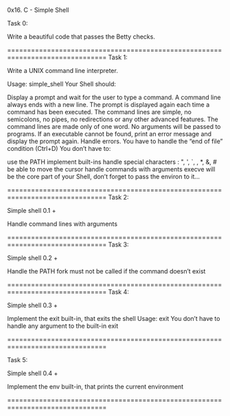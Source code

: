 0x16. C - Simple Shell

Task 0:

Write a beautiful code that passes the Betty checks.

===============================================================================
Task 1:

Write a UNIX command line interpreter.

Usage: simple_shell
Your Shell should:

Display a prompt and wait for the user to type a command. A command line always ends with a new line.
The prompt is displayed again each time a command has been executed.
The command lines are simple, no semicolons, no pipes, no redirections or any other advanced features.
The command lines are made only of one word. No arguments will be passed to programs.
If an executable cannot be found, print an error message and display the prompt again.
Handle errors.
You have to handle the “end of file” condition (Ctrl+D)
You don’t have to:

use the PATH
implement built-ins
handle special characters : ", ', `, \, *, &, #
be able to move the cursor
handle commands with arguments
execve will be the core part of your Shell, don’t forget to pass the environ to it…

===============================================================================
Task 2:

Simple shell 0.1 +

Handle command lines with arguments

===============================================================================
Task 3:

Simple shell 0.2 +

Handle the PATH
fork must not be called if the command doesn’t exist

===============================================================================
Task 4:

Simple shell 0.3 +

Implement the exit built-in, that exits the shell
Usage: exit
You don’t have to handle any argument to the built-in exit

===============================================================================

Task 5:

Simple shell 0.4 +

Implement the env built-in, that prints the current environment

===============================================================================

